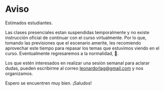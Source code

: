 # Aviso

Estimados estudiantes.

Las clases presenciales estan suspendidas temporalmente y no existe instrucción oficial de continuar con el curso virtualmente. Por lo que, tomando las previsiones que el escenario amerite, les recomiendo aprovechar este tiempo para repasar los temas que estuvimos viendo en el curso. Eventualmente regresaremos a la normalidad, 🤞.

Los que estén interesados en realizar una sesión semanal para aclarar dudas, pueden escribirme al correo leonardorlag@gmail.com y nos organizamos.

Espero se encuentren muy bien. ¡Saludos!


